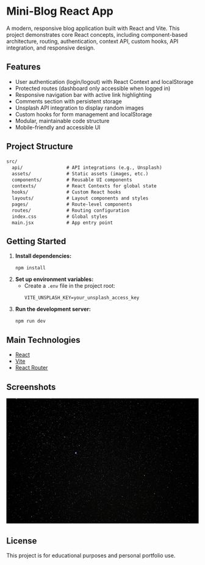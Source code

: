 # Mini-Blog React App

A modern, responsive blog application built with React and Vite. This project demonstrates core React concepts, including component-based architecture, routing, authentication, context API, custom hooks, API integration, and responsive design.

## Features

-   User authentication (login/logout) with React Context and localStorage
-   Protected routes (dashboard only accessible when logged in)
-   Responsive navigation bar with active link highlighting
-   Comments section with persistent storage
-   Unsplash API integration to display random images
-   Custom hooks for form management and localStorage
-   Modular, maintainable code structure
-   Mobile-friendly and accessible UI

## Project Structure

```
src/
  api/                # API integrations (e.g., Unsplash)
  assets/             # Static assets (images, etc.)
  components/         # Reusable UI components
  contexts/           # React Contexts for global state
  hooks/              # Custom React hooks
  layouts/            # Layout components and styles
  pages/              # Route-level components
  routes/             # Routing configuration
  index.css           # Global styles
  main.jsx            # App entry point
```

## Getting Started

1. **Install dependencies:**
    ```
    npm install
    ```
2. **Set up environment variables:**
    - Create a `.env` file in the project root:
        ```
        VITE_UNSPLASH_KEY=your_unsplash_access_key
        ```
3. **Run the development server:**
    ```
    npm run dev
    ```

## Main Technologies

-   [React](https://react.dev/)
-   [Vite](https://vitejs.dev/)
-   [React Router](https://reactrouter.com/)

## Screenshots

![Mini-Blog Screenshot](src/assets/space.jpg)

## License

This project is for educational purposes and personal portfolio use.
